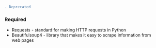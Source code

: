 ```diff
- Deprecated
```

### Required
* Requests - standard for making HTTP requests in Python
* Beautifulsoup4 - library that makes it easy to scrape information from web pages

